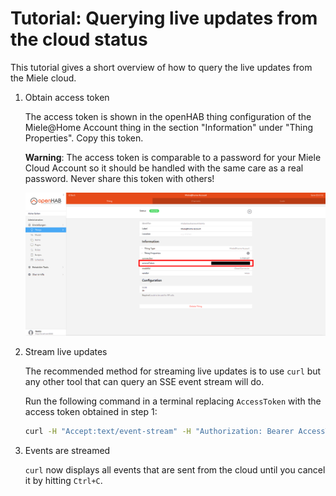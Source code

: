 # Tutorial: Querying live updates from the cloud status

This tutorial gives a short overview of how to query the live updates from the Miele cloud.

1. Obtain access token

    The access token is shown in the openHAB thing configuration of the Miele@Home Account thing in the section "Information" under "Thing Properties".
    Copy this token.

    **Warning**: The access token is comparable to a password for your Miele Cloud Account so it should be handled with the same care as a real password.
    Never share this token with others!

    ![Access token in openHAB UI](img/01-openHAB-access-token.png)

2. Stream live updates

    The recommended method for streaming live updates is to use `curl` but any other tool that can query an SSE event stream will do.

    Run the following command in a terminal replacing `AccessToken` with the access token obtained in step 1:

    ```bash
    curl -H "Accept:text/event-stream" -H "Authorization: Bearer AccessToken" https://api.mcs3.miele.com/v1/devices/all/events
    ```

3. Events are streamed

    `curl` now displays all events that are sent from the cloud until you cancel it by hitting `Ctrl+C`.